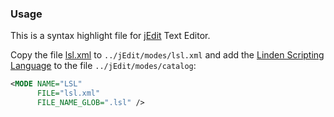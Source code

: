 ### Usage

This is a syntax highlight file for [jEdit](http://www.jedit.org) Text Editor.

Copy the file [lsl.xml](lsl.xml) to `../jEdit/modes/lsl.xml` and add the [Linden Scripting Language](http://wiki.secondlife.com/wiki/LSL_Portal) to the file `../jEdit/modes/catalog`:

```xml
<MODE NAME="LSL"
      FILE="lsl.xml"
      FILE_NAME_GLOB=".lsl" />
```
